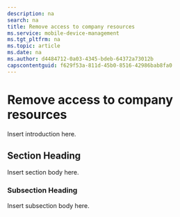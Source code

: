 ```yaml
---
description: na
search: na
title: Remove access to company resources
ms.service: mobile-device-management
ms.tgt_pltfrm: na
ms.topic: article
ms.date: na
ms.author: d4484712-0a03-4345-bdeb-64372a73012b
capscontentguid: f629f53a-811d-45b0-8516-42986bab8fa0
---
```

# Remove access to company resources
Insert introduction here.

## Section Heading
Insert section body here.

### Subsection Heading
Insert subsection body here.

